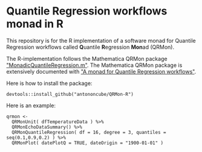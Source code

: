 # Quantile Regression workflows monad in R 

This repository is for the R implementation of a software monad for Quantile Regression
workflows called **Q**uantile **R**egression **Mon**ad (QRMon).

The R-implementation follows the Mathematica QRMon package ["MonadicQuantileRegression.m"](https://github.com/antononcube/MathematicaForPrediction/blob/master/MonadicProgramming/MonadicQuantileRegression.m).
The Mathematica QRMon package is extensively documented with 
["A monad for Quantile Regression workflows"](https://github.com/antononcube/MathematicaForPrediction/blob/master/MarkdownDocuments/A-monad-for-Quantile-Regression-workflows.md).

Here is how to install the package:

    devtools::install_github("antononcube/QRMon-R")

Here is an example:

    qrmon <-
      QRMonUnit( dfTemperatureData ) %>%
      QRMonEchoDataSummary() %>%
      QRMonQuantileRegression( df = 16, degree = 3, quantiles = seq(0.1,0.9,0.2) ) %>%
      QRMonPlot( datePlotQ = TRUE, dateOrigin = "1900-01-01" )

